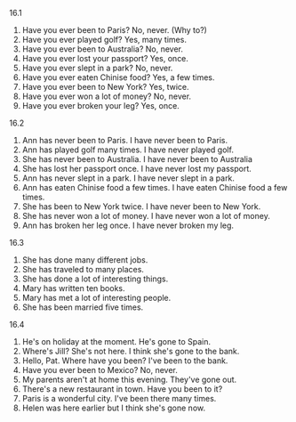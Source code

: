 16.1
  1. Have you ever been to Paris? No, never. (Why to?)
  2. Have you ever played golf? Yes, many times.
  3. Have you ever been to Australia? No, never.
  4. Have you ever lost your passport? Yes, once.
  5. Have you ever slept in a park? No, never.
  6. Have you ever eaten Chinise food? Yes, a few times.
  7. Have you ever been to New York? Yes, twice.
  8. Have you ever won a lot of money? No, never.
  9. Have you ever broken your leg? Yes, once.

16.2
  1. Ann has never been to Paris.
     I have never been to Paris.
  2. Ann has played golf many times.
     I have never played golf.
  3. She has never been to Australia.
     I have never been to Australia
  4. She has lost her passport once.
     I have never lost my passport.
  5. Ann has never slept in a park.
     I have never slept in a park.
  6. Ann has eaten Chinise food a few times.
     I have eaten Chinise food a few times.
  7. She has been to New York twice.
     I have never been to New York.
  8. She has never won a lot of money.
     I have never won a lot of money.
  9. Ann has broken her leg once.
     I have never broken my leg.

16.3
  1. She has done many different jobs.
  2. She has traveled to many places.
  3. She has done a lot of interesting things.
  4. Mary has written ten books.
  5. Mary has met a lot of interesting people.
  6. She has been married five times.

16.4
  1. He's on holiday at the moment. He's gone to Spain.
  2. Where's Jill? She's not here. I think she's gone to the bank.
  3. Hello, Pat. Where have you been? I've been to the bank.
  4. Have you ever been to Mexico? No, never.
  5. My parents aren't at home this evening. They've gone out.
  6. There's a new restaurant in town. Have you been to it?
  7. Paris is a wonderful city. I've been there many times.
  8. Helen was here earlier but I think she's gone now.